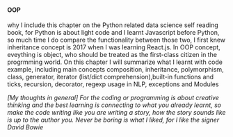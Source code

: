 <h4>OOP</h4>
<p>why I include this chapter on the Python related data science self reading book, for Python is about light code and I learnt Javascript before Python, so much time I do compare the functionality between those two, I first knew inheritance concept is 2017 when I was learning React.js. In OOP concept, eveything is object, who should be treated as the first-class citizen in the progrmming world. On this chapter I will summarize what I learnt with code example, including main concepts composition, inheritance, polymorphism, class, generator, iterator (list/dict comprehension),built-in functions and ticks, recursion, decorator, regexp usage in NLP, exceptions and Modules</p> 

<i>[My thoughts in general] For the coding or programming is about creative thinking and the best learning is connecting to what you already learnt, so make the code writing like you are writing a story, how the story sounds like is up to the author you. Never be boring is what I liked, for I like the signer David Bowie</i> 


